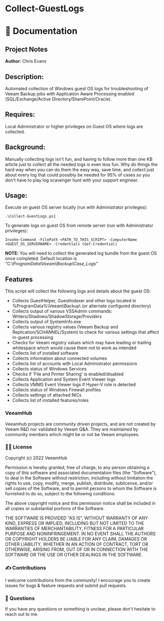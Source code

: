 # Collect-GuestLogs

# 📗 Documentation

## Project Notes
**Author:** Chris Evans <br>

## **Description:**
Automated collection of Windows guest OS logs for troubleshooting of Veeam Backup jobs with Application Aware Processing enabled (SQL/Exchange/Active Directory/SharePoint/Oracle).

## **Requires:** <br>
Local Administrator or higher privileges on Guest OS where logs are collected.

## **Background:** <br>
Manually collecting logs isn't fun, and having to follow more than one KB article just to collect all the needed logs is even less fun. Why do things the hard way when you can do them the easy way, save time, and collect just about every log that could possibly be needed for 95% of cases so you don't have to play log scavenger hunt with your support engineer.

## **Usage:** <br>
Execute on guest OS server locally (run with Administrator privileges):
```
.\Collect-GuestLogs.ps1
```
To generate logs on guest OS from remote server (run with Administrator privileges):
```
Invoke-Command -FilePath <PATH_TO_THIS_SCRIPT> -ComputerName <GUEST_OS_SERVERNAME> -Credentials (Get-Credential) 
```
**NOTE:** You will need to collect the generated log bundle from the guest OS once completed. Default location is _"C:\ProgramData\Veeam\Backup\Case_Logs\"_

## **Features**
This script will collect the following logs and details about the guest OS:

* Collects GuestHelper, GuestIndexer and other logs located in %ProgramData%\Veeam\Backup\ (or alternate configured directory)
* Collects output of various VSSAdmin commands: Writers/Shadows/ShadowStorage/Providers
* Collects output of SystemInfo.exe
* Collects various registry values (Veeam Backup and Replication/SCHANNEL/System) to check for various settings that affect in-guest processing
* Checks for Veeam registry values which may have leading or trailing whitespace which would cause them not to work as intended
* Collects list of installed software
* Collects information about connected volumes
* Collects list of accounts with Local Administrator permissions
* Collects status of Windows Services
* Checks if 'File and Printer Sharing' is enabled/disabled
* Collects Application and System Event Viewer logs
* Collects VMMS Event Viewer logs if Hyper-V role is detected
* Collects status of Windows Firewall profiles
* Collects settings of attached NICs
* Collects list of installed features/roles

### VeeamHub
Veeamhub projects are community driven projects, and are not created by Veeam R&D nor validated by Veeam Q&A. They are maintained by community members which might be or not be Veeam employees. 

### 🤝🏾 License
Copyright (c) 2022 VeeamHub

Permission is hereby granted, free of charge, to any person obtaining a copy of this software and associated documentation files (the "Software"), to deal in the Software without restriction, including without limitation the rights to use, copy, modify, merge, publish, distribute, sublicense, and/or sell copies of the Software, and to permit persons to whom the Software is furnished to do so, subject to the following conditions:

The above copyright notice and this permission notice shall be included in all copies or substantial portions of the Software.

THE SOFTWARE IS PROVIDED "AS IS", WITHOUT WARRANTY OF ANY KIND, EXPRESS OR IMPLIED, INCLUDING BUT NOT LIMITED TO THE WARRANTIES OF MERCHANTABILITY, FITNESS FOR A PARTICULAR PURPOSE AND NONINFRINGEMENT. IN NO EVENT SHALL THE AUTHORS OR COPYRIGHT HOLDERS BE LIABLE FOR ANY CLAIM, DAMAGES OR OTHER LIABILITY, WHETHER IN AN ACTION OF CONTRACT, TORT OR OTHERWISE, ARISING FROM, OUT OF OR IN CONNECTION WITH THE SOFTWARE OR THE USE OR OTHER DEALINGS IN THE SOFTWARE.

### ✍ Contributions

I welcome contributions from the community! I encourage you to create issues for bugs & feature requests and submit pull requests.

### 🤔 Questions

If you have any questions or something is unclear, please don't hesitate to reach out to me.

